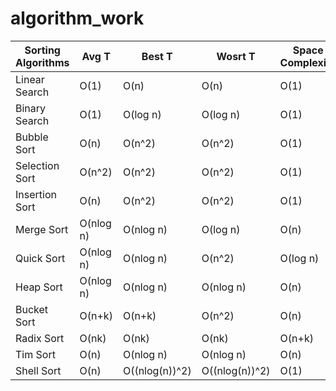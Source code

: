 # algorithm_work

| Sorting Algorithms  | Avg T | Best T  | Wosrt T | Space Complexity |
| ------------- | ------------- | ------------- | ------------- | ------------- |
| Linear Search  | O(1) | O(n)  | O(n) | O(1) |
| Binary Search  | O(1) | O(log n)  | O(log n) | O(1) |
| Bubble Sort  | O(n) | O(n^2)  | O(n^2) | O(1) |
| Selection Sort  | O(n^2)  | O(n^2)  | O(n^2)  | O(1)  |
| Insertion Sort  | O(n)  | O(n^2)  | O(n^2)  | O(1)  |
| Merge Sort  | O(nlog n)  | O(nlog n)  | O(log n)  | O(n)  |
| Quick Sort  | O(nlog n)  | O(nlog n)  | O(n^2)  | O(log n) |
| Heap Sort  | O(nlog n)  | O(nlog n)  | O(nlog n)  | O(n)  |
| Bucket Sort  | O(n+k)  | O(n+k)  | O(n^2)  | O(n)  |
| Radix Sort  | O(nk)  | O(nk)  | O(nk)  | O(n+k)  |
| Tim Sort  | O(n) | O(nlog n)  | O(nlog n)  | O(n)  |
| Shell Sort  | O(n) | O((nlog(n))^2)  | O((nlog(n))^2)  | O(1)  |
